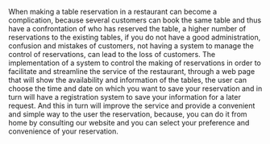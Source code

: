 When making a table reservation in a restaurant can become a complication, because several customers can book the same table and thus have a confrontation of who has reserved the table, a higher number of reservations to the existing tables, if you do not have a good administration, confusion and mistakes of customers, not having a system to manage the control of reservations, can lead to the loss of customers.
The implementation of a system to control the making of reservations in order to facilitate and streamline the service of the restaurant, through a web page that will show the availability and information of the tables, the user can choose the time and date on which you want to save your reservation and in turn will have a registration system to save your information for a later request.
And this in turn will improve the service and provide a convenient and simple way to the user the reservation, because, you can do it from home by consulting our website and you can select your preference and convenience of your reservation.

